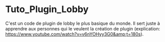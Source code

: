 # Tuto_Plugin_Lobby
C'est un code de plugin de lobby le plus basique du monde. Il sert juste à apprendre aux personnes qui le veulent la création de plugin (explication: https://www.youtube.com/watch?v=v6nYOHyy3G0&amp;t=180s).
